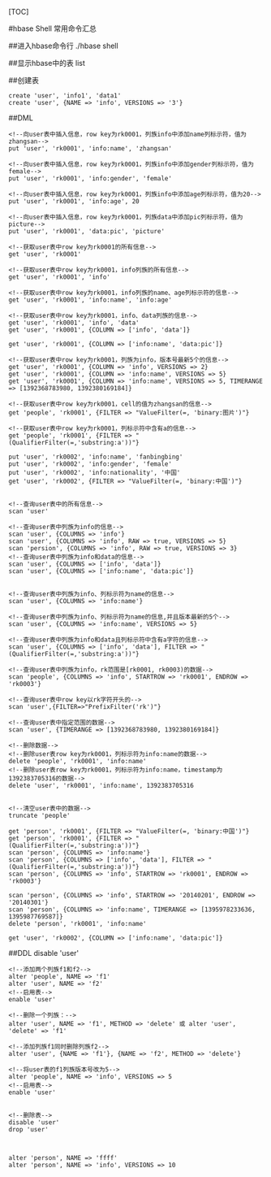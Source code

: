 [TOC]

#hbase Shell 常用命令汇总

##进入hbase命令行
./hbase shell

##显示hbase中的表
list

##创建表

	create 'user', 'info1', 'data1'
	create 'user', {NAME => 'info', VERSIONS => '3'}

##DML

	<!--向user表中插入信息，row key为rk0001，列族info中添加name列标示符，值为zhangsan-->
	put 'user', 'rk0001', 'info:name', 'zhangsan'

	<!--向user表中插入信息，row key为rk0001，列族info中添加gender列标示符，值为female-->
	put 'user', 'rk0001', 'info:gender', 'female'

	<!--向user表中插入信息，row key为rk0001，列族info中添加age列标示符，值为20-->
	put 'user', 'rk0001', 'info:age', 20

	<!--向user表中插入信息，row key为rk0001，列族data中添加pic列标示符，值为picture-->
	put 'user', 'rk0001', 'data:pic', 'picture'

	<!--获取user表中row key为rk0001的所有信息-->
	get 'user', 'rk0001'

	<!--获取user表中row key为rk0001，info列族的所有信息-->
	get 'user', 'rk0001', 'info'

	<!--获取user表中row key为rk0001，info列族的name、age列标示符的信息-->
	get 'user', 'rk0001', 'info:name', 'info:age'

	<!--获取user表中row key为rk0001，info、data列族的信息-->
	get 'user', 'rk0001', 'info', 'data'
	get 'user', 'rk0001', {COLUMN => ['info', 'data']}

	get 'user', 'rk0001', {COLUMN => ['info:name', 'data:pic']}

	<!--获取user表中row key为rk0001，列族为info，版本号最新5个的信息-->
	get 'user', 'rk0001', {COLUMN => 'info', VERSIONS => 2}
	get 'user', 'rk0001', {COLUMN => 'info:name', VERSIONS => 5}
	get 'user', 'rk0001', {COLUMN => 'info:name', VERSIONS => 5, TIMERANGE => [1392368783980, 1392380169184]}

	<!--获取user表中row key为rk0001，cell的值为zhangsan的信息-->
	get 'people', 'rk0001', {FILTER => "ValueFilter(=, 'binary:图片')"}

	<!--获取user表中row key为rk0001，列标示符中含有a的信息-->
	get 'people', 'rk0001', {FILTER => "(QualifierFilter(=,'substring:a'))"}

	put 'user', 'rk0002', 'info:name', 'fanbingbing'
	put 'user', 'rk0002', 'info:gender', 'female'
	put 'user', 'rk0002', 'info:nationality', '中国'
	get 'user', 'rk0002', {FILTER => "ValueFilter(=, 'binary:中国')"}


	<!--查询user表中的所有信息-->
	scan 'user'

	<!--查询user表中列族为info的信息-->
	scan 'user', {COLUMNS => 'info'}
	scan 'user', {COLUMNS => 'info', RAW => true, VERSIONS => 5}
	scan 'persion', {COLUMNS => 'info', RAW => true, VERSIONS => 3}
	<!--查询user表中列族为info和data的信息-->
	scan 'user', {COLUMNS => ['info', 'data']}
	scan 'user', {COLUMNS => ['info:name', 'data:pic']}


	<!--查询user表中列族为info、列标示符为name的信息-->
	scan 'user', {COLUMNS => 'info:name'}

	<!--查询user表中列族为info、列标示符为name的信息,并且版本最新的5个-->
	scan 'user', {COLUMNS => 'info:name', VERSIONS => 5}

	<!--查询user表中列族为info和data且列标示符中含有a字符的信息-->
	scan 'user', {COLUMNS => ['info', 'data'], FILTER => "(QualifierFilter(=,'substring:a'))"}

	<!--查询user表中列族为info，rk范围是[rk0001, rk0003)的数据-->
	scan 'people', {COLUMNS => 'info', STARTROW => 'rk0001', ENDROW => 'rk0003'}

	<!--查询user表中row key以rk字符开头的-->
	scan 'user',{FILTER=>"PrefixFilter('rk')"}

	<!--查询user表中指定范围的数据-->
	scan 'user', {TIMERANGE => [1392368783980, 1392380169184]}

	<!--删除数据-->
	<!--删除user表row key为rk0001，列标示符为info:name的数据-->
	delete 'people', 'rk0001', 'info:name'
	<!--删除user表row key为rk0001，列标示符为info:name，timestamp为1392383705316的数据-->
	delete 'user', 'rk0001', 'info:name', 1392383705316


	<!--清空user表中的数据-->
	truncate 'people'

	get 'person', 'rk0001', {FILTER => "ValueFilter(=, 'binary:中国')"}
	get 'person', 'rk0001', {FILTER => "(QualifierFilter(=,'substring:a'))"}
	scan 'person', {COLUMNS => 'info:name'}
	scan 'person', {COLUMNS => ['info', 'data'], FILTER => "(QualifierFilter(=,'substring:a'))"}
	scan 'person', {COLUMNS => 'info', STARTROW => 'rk0001', ENDROW => 'rk0003'}

	scan 'person', {COLUMNS => 'info', STARTROW => '20140201', ENDROW => '20140301'}
	scan 'person', {COLUMNS => 'info:name', TIMERANGE => [1395978233636, 1395987769587]}
	delete 'person', 'rk0001', 'info:name'

	get 'user', 'rk0002', {COLUMN => ['info:name', 'data:pic']}

##DDL
	<!--修改表结构
	首先停用user表（新版本不用）-->
	disable 'user'

	<!--添加两个列族f1和f2-->
	alter 'people', NAME => 'f1'
	alter 'user', NAME => 'f2'
	<!--启用表-->
	enable 'user'

	<!--删除一个列族：-->
	alter 'user', NAME => 'f1', METHOD => 'delete' 或 alter 'user', 'delete' => 'f1'

	<!--添加列族f1同时删除列族f2-->
	alter 'user', {NAME => 'f1'}, {NAME => 'f2', METHOD => 'delete'}

	<!--将user表的f1列族版本号改为5-->
	alter 'people', NAME => 'info', VERSIONS => 5
	<!--启用表-->
	enable 'user'


	<!--删除表-->
	disable 'user'
	drop 'user'



	alter 'person', NAME => 'ffff'
	alter 'person', NAME => 'info', VERSIONS => 10


